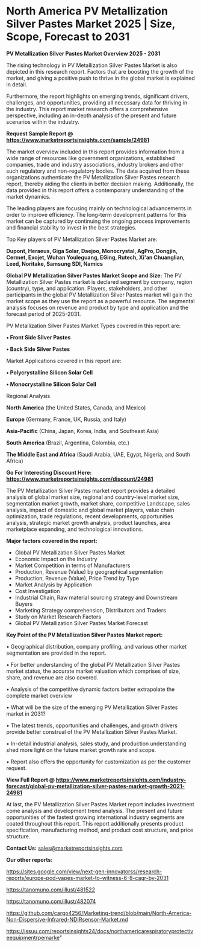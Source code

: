 # North America PV Metallization Silver Pastes Market 2025 | Size, Scope, Forecast to 2031

<Strong> PV Metallization Silver Pastes Market Overview 2025 - 2031</strong>

The rising technology in PV Metallization Silver Pastes Market is also depicted in this research report. Factors that are boosting the growth of the market, and giving a positive push to thrive in the global market is explained in detail.

Furthermore, the report highlights on emerging trends, significant drivers, challenges, and opportunities, providing all necessary data for thriving in the industry. This report market research offers a comprehensive perspective, including an in-depth analysis of the present and future scenarios within the industry.

<strong>Request Sample Report @ <a href=https://www.marketreportsinsights.com/sample/24981>https://www.marketreportsinsights.com/sample/24981</a></strong>

The market overview included in this report provides information from a wide range of resources like government organizations, established companies, trade and industry associations, industry brokers and other such regulatory and non-regulatory bodies. The data acquired from these organizations authenticate the PV Metallization Silver Pastes research report, thereby aiding the clients in better decision making. Additionally, the data provided in this report offers a contemporary understanding of the market dynamics.

The leading players are focusing mainly on technological advancements in order to improve efficiency. The long-term development patterns for this market can be captured by continuing the ongoing process improvements and financial stability to invest in the best strategies.

Top Key players of PV Metallization Silver Pastes Market are:

<strong>Dupont, Heraeus, Giga Solar, Daejoo, Monocrystal, AgPro, Dongjin, Cermet, Exojet, Wuhan Youleguang, EGing, Rutech, Xi'an Chuanglian, Leed, Noritake, Samsung SDI, Namics</strong>

<strong><b>Global PV Metallization Silver Pastes Market Scope and Size:</b></strong>
The PV Metallization Silver Pastes market is declared segment by company, region (country), type, and application. Players, stakeholders, and other participants in the global PV Metallization Silver Pastes market will gain the market scope as they use the report as a powerful resource. The segmental analysis focuses on revenue and product by type and application and the forecast period of 2025-2031.

PV Metallization Silver Pastes Market Types covered in this report are:

<strong>• Front Side Silver Pastes

• Back Side Silver Pastes</strong>

Market Applications covered in this report are:

<strong>• Polycrystalline Silicon Solar Cell

• Monocrystalline Silicon Solar Cell</strong> 

Regional Analysis

<strong>North America</strong> (the United States, Canada, and Mexico)

<strong>Europe</strong> (Germany, France, UK, Russia, and Italy)

<strong>Asia-Pacific</strong> (China, Japan, Korea, India, and Southeast Asia)

<strong>South America</strong> (Brazil, Argentina, Colombia, etc.)

<strong>The Middle East and Africa</strong> (Saudi Arabia, UAE, Egypt, Nigeria, and South Africa)

<strong>Go For Interesting Discount Here: <a href=https://www.marketreportsinsights.com/discount/24981>https://www.marketreportsinsights.com/discount/24981</a></strong>

The PV Metallization Silver Pastes market report provides a detailed analysis of global market size, regional and country-level market size, segmentation market growth, market share, competitive Landscape, sales analysis, impact of domestic and global market players, value chain optimization, trade regulations, recent developments, opportunities analysis, strategic market growth analysis, product launches, area marketplace expanding, and technological innovations.

<strong><b>Major factors covered in the report:</b></strong>
<ul>
  <li>Global PV Metallization Silver Pastes Market </li>
  <li>Economic Impact on the Industry</li>
  <li>Market Competition in terms of Manufacturers</li>
  <li>Production, Revenue (Value) by geographical segmentation</li>
  <li>Production, Revenue (Value), Price Trend by Type</li>
  <li>Market Analysis by Application</li>
  <li>Cost Investigation</li>
  <li>Industrial Chain, Raw material sourcing strategy and Downstream Buyers</li>
  <li>Marketing Strategy comprehension, Distributors and Traders</li>
  <li>Study on Market Research Factors</li>
  <li>Global PV Metallization Silver Pastes Market Forecast</li>
</ul>

<strong><b>Key Point of the PV Metallization Silver Pastes Market report:</b></strong>

• Geographical distribution, company profiling, and various other market segmentation are provided in the report.

• For better understanding of the global PV Metallization Silver Pastes market status, the accurate market valuation which comprises of size, share, and revenue are also covered.

• Analysis of the competitive dynamic factors better extrapolate the complete market overview

• What will be the size of the emerging PV Metallization Silver Pastes market in 2031?

• The latest trends, opportunities and challenges, and growth drivers provide better construal of the PV Metallization Silver Pastes Market.

• In-detail industrial analysis, sales study, and production understanding shed more light on the future market growth rate and scope.

• Report also offers the opportunity for customization as per the customer request.

<strong><b>View Full Report @ <a href=https://www.marketreportsinsights.com/industry-forecast/global-pv-metallization-silver-pastes-market-growth-2021-24981>https://www.marketreportsinsights.com/industry-forecast/global-pv-metallization-silver-pastes-market-growth-2021-24981</a></b></strong>


At last, the PV Metallization Silver Pastes Market report includes investment come analysis and development trend analysis. The present and future opportunities of the fastest growing international industry segments are coated throughout this report. This report additionally presents product specification, manufacturing method, and product cost structure, and price structure.

<strong>Contact Us:</strong>
sales@marketreportsinsights.com

<strong>Our other reports:</strong>

<a href=https://sites.google.com/view/next-gen-innovatorss/research-reports/europe-pod-vapes-market-to-witness-6-8-cagr-by-2031>https://sites.google.com/view/next-gen-innovatorss/research-reports/europe-pod-vapes-market-to-witness-6-8-cagr-by-2031</a>

<a href=https://tanomuno.com/illust/481522>https://tanomuno.com/illust/481522</a>

<a href=https://tanomuno.com/illust/482074>https://tanomuno.com/illust/482074</a>

<a href=https://github.com/cargo4256/Marketing-trend/blob/main/North-America-Non-Dispersive-Infrared-NDIRsensor-Market.md>https://github.com/cargo4256/Marketing-trend/blob/main/North-America-Non-Dispersive-Infrared-NDIRsensor-Market.md</a>

<a href=https://issuu.com/reportsinsights24/docs/northamericarespiratoryprotectiveequipmentrpemarke>https://issuu.com/reportsinsights24/docs/northamericarespiratoryprotectiveequipmentrpemarke</a>"
